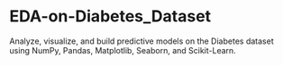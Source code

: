 # EDA-on-Diabetes_Dataset
Analyze, visualize, and build predictive models on the Diabetes dataset using NumPy, Pandas, Matplotlib, Seaborn, and Scikit-Learn.
